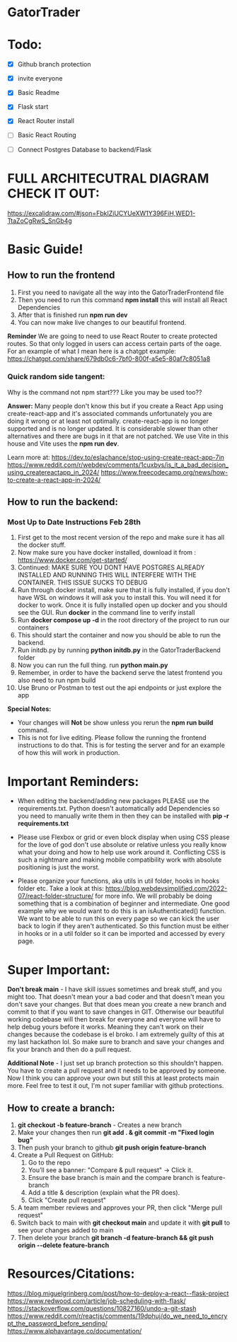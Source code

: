 # GatorTrader

# Todo:
- [x] Github branch protection
- [x] invite everyone
- [x] Basic Readme
- [x] Flask start
- [x] React Router install
- [ ] Basic React Routing
- [ ] Connect Postgres Database to backend/Flask


# **FULL ARCHITECUTRAL DIAGRAM CHECK IT OUT:**
https://excalidraw.com/#json=FbkIZiUCYUeXW1Y396FiH,WED1-TtaZoCgRwS_SnGb4g

# Basic Guide!

## How to run the frontend 
1. First you need to navigate all the way into the GatorTraderFrontend file
2. Then you need to run this command **npm install** this will install all React Dependencies
3. After that is finished run **npm run dev**
4. You can now make live changes to our beautiful frontend. 

**Reminder** We are going to need to use React Router to create protected routes. So that only logged in users can access certain parts of the oage.
For an example of what I mean here is a chatgpt example: https://chatgpt.com/share/679db0c6-7bf0-800f-a5e5-80af7c8051a8


### Quick random side tangent:
Why is the command not npm start??? Like you may be used too??

**Answer:** Many people don't know this but if you create a React App using create-react-app and it's associated commands
unfortunately you are doing it wrong or at least not optimally. create-react-app is no longer supported and is no longer updated.
It is considerable slower than other alternatives and there are bugs in it that are not patched. We use Vite in this house and
Vite uses the **npm run dev**. 

Learn more at: 
https://dev.to/eslachance/stop-using-create-react-app-7in
https://www.reddit.com/r/webdev/comments/1cuxbvs/is_it_a_bad_decision_using_createreactapp_in_2024/
https://www.freecodecamp.org/news/how-to-create-a-react-app-in-2024/


## How to run the backend:

### Most Up to Date Instructions Feb 28th
1. First get to the most recent version of the repo and make sure it has all the docker stuff.
2. Now make sure you have docker installed, download it from :
https://www.docker.com/get-started/
2. Continued: MAKE SURE YOU DONT HAVE POSTGRES ALREADY INSTALLED AND RUNNING THIS WILL INTERFERE WITH THE CONTAINER. THIS ISSUE SUCKS TO DEBUG
3. Run through docker install, make sure that it is fully installed, if you don't have WSL on windows it will ask you to install this. You will need it for docker to work. Once it is fully installed open up docker and you should see the GUI. Run **docker** in the command line to verify install
4. Run **docker compose up -d** in the root directory of the project to run our containers
5. This should start the container and now you should be able to run the backend.
6. Run initdb.py by running **python initdb.py** in the GatorTraderBackend folder
7. Now you can run the full thing. run **python main.py**
8. Remember, in order to have the backend serve the latest frontend you also need to run npm build
9. Use Bruno or Postman to test out the api endpoints or just explore the app


**Special Notes:** 
- Your changes will **Not** be show unless you rerun the **npm run build** command. 
- This is not for live editing. Please follow the running the frontend instructions to do that. This is for testing the server and for an example of how this will work in production.




# Important Reminders:
- When editing the backend/adding new packages PLEASE use the requirements.txt. Python doesn't automatically add Dependencies so you need to manually write them in then they can be installed with **pip -r requirements.txt** 

- Please use Flexbox or grid or even block display when using CSS please for the love of god don't use absolute or relative unless you really know what your doing and how to help use work around it. Conflicting CSS is such a nightmare and making mobile compatibility work with absolute positioning is just the worst. 

- Please organize your functions, aka utils in util folder, hooks in hooks folder etc. Take a look at this: https://blog.webdevsimplified.com/2022-07/react-folder-structure/ for more info. We will probably be doing something that is a combination of beginner and intermediate. One good example why we would want to do this is an isAuthenticated() function. We want to be able to run this on every page so we can kick the user back to login if they aren't authenticated. So this function must be either in hooks or in a util folder so it can be imported and accessed by every page.


# Super Important:
**Don't break main** - I have skill issues sometimes and break stuff, and you might too. That doesn't mean your a bad coder and that doesn't mean you don't save your changes. But that does mean you create a new branch and commit to that if you want to save changes in GIT. Otherwise our beautiful working codebase will then break for everyone and everyone will have to help debug yours before it works. Meaning they can't work on their changes because the codebase is el broko. I am extremely guilty of this at my last hackathon lol. So make sure to branch and save your changes and fix your branch and then do a pull request.

**Additional Note** - I just set up branch protection so this shouldn't happen. You have to create a pull request and it needs to be approved by someone. Now I think you can approve your own but still this at least protects main more. Feel free to test it out, I'm not super familiar with github protections.

## How to create a branch:
1. **git checkout -b feature-branch** - Creates a new branch 
2. Make your changes then run **git add . & git commit -m "Fixed login bug"** 
3. Then push your branch to github **git push origin feature-branch**
4. Create a Pull Request on GitHub:
    1. Go to the repo
    2. You’ll see a banner: "Compare & pull request" → Click it.
    3. Ensure the base branch is main and the compare branch is feature-branch
    4. Add a title & description (explain what the PR does).
    5. Click "Create pull request"
5. A team member reviews and approves your PR, then click "Merge pull request"
6. Switch back to main with **git checkout main** and update it with **git pull** to see your changes added to main
7. Then delete your branch **git branch -d feature-branch && git push origin --delete feature-branch**




# Resources/Citations:
https://blog.miguelgrinberg.com/post/how-to-deploy-a-react--flask-project
https://www.redwood.com/article/job-scheduling-with-flask/
https://stackoverflow.com/questions/10827160/undo-a-git-stash
https://www.reddit.com/r/reactjs/comments/19dphuj/do_we_need_to_encrypt_the_password_before_sending/
https://www.alphavantage.co/documentation/




